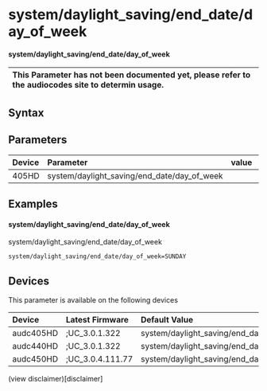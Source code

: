 ﻿---
description: system/daylight_saving/end_date/day_of_week
search: false
---

# system/daylight_saving/end_date/day_of_week

#### system/daylight_saving/end_date/day_of_week


| This Parameter has not been documented yet, please refer to the audiocodes site to determin usage.  | 
| :--- |

## Syntax

## Parameters
|Device|Parameter|value|Description|
|:---|:---|:---|:---|
| 405HD | system/daylight_saving/end_date/day_of_week |  |  |

## Examples
#### system/daylight_saving/end_date/day_of_week

system/daylight_saving/end_date/day_of_week

```
system/daylight_saving/end_date/day_of_week=SUNDAY
```

## Devices
This parameter is available on the following devices

| Device | Latest Firmware | Default Value |
|:---|:---|:---|
| audc405HD | ;UC_3.0.1.322 | system/daylight_saving/end_date/day_of_week=SUNDAY 
| audc440HD | ;UC_3.0.1.322 | system/daylight_saving/end_date/day_of_week=SUNDAY 
| audc450HD | ;UC_3.0.4.111.77 | system/daylight_saving/end_date/day_of_week=SUNDAY 

(view disclaimer)[disclaimer]

